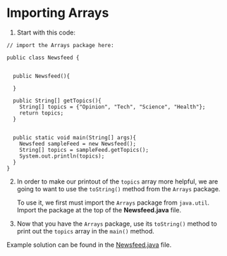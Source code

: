 # Importing Arrays

1. Start with this code:

```
// import the Arrays package here:

public class Newsfeed {
  
  
  public Newsfeed(){
    
  }
    
  public String[] getTopics(){
    String[] topics = {"Opinion", "Tech", "Science", "Health"};
    return topics;
  }
  

  public static void main(String[] args){
    Newsfeed sampleFeed = new Newsfeed();
    String[] topics = sampleFeed.getTopics();
    System.out.println(topics);
  }
}

```

2. In order to make our printout of the ```topics``` array more helpful, we are going to want to use the ```toString()``` method from the ```Arrays``` package.

	To use it, we first must import the ```Arrays``` package from ```java.util```. Import the package at the top of the **Newsfeed.java** file.

3. Now that you have the ```Arrays``` package, use its ```toString()``` method to print out the ```topics``` array in the ```main()``` method.

Example solution can be found in the [Newsfeed.java](https://github.com/keldavis/Java-Practice/blob/master/Foundations/5.%20Arrays/Importing%20Arrays/Newsfeed.java) file.